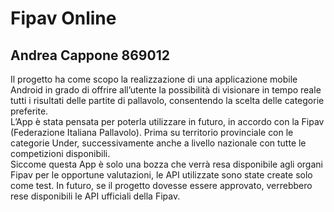 # Fipav Online
## Andrea Cappone 869012
Il progetto ha come scopo la realizzazione di una applicazione mobile Android in grado di offrire all’utente la possibilità di visionare in tempo reale tutti i risultati delle partite di pallavolo, consentendo la scelta delle categorie preferite.
<br/>
L’App è stata pensata per poterla utilizzare in futuro, in accordo con la Fipav (Federazione Italiana Pallavolo). Prima su territorio provinciale con le categorie Under, successivamente anche a livello nazionale con tutte le competizioni disponibili.
<br/>
Siccome questa App è solo una bozza che verrà resa disponibile agli organi Fipav per le opportune valutazioni, le API utilizzate sono state create solo come test. In futuro, se il progetto dovesse essere approvato, verrebbero rese disponibili le API ufficiali della Fipav.